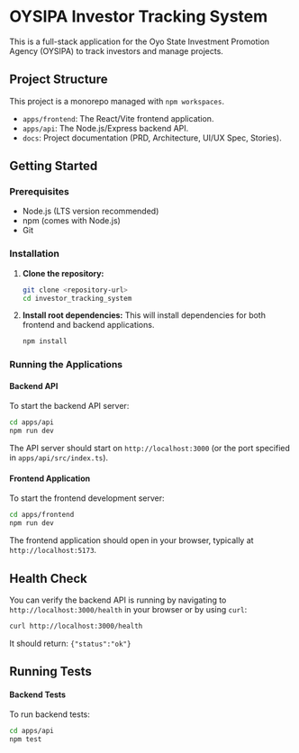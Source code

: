 # OYSIPA Investor Tracking System

This is a full-stack application for the Oyo State Investment Promotion Agency (OYSIPA) to track investors and manage projects.

## Project Structure

This project is a monorepo managed with `npm workspaces`.

- `apps/frontend`: The React/Vite frontend application.
- `apps/api`: The Node.js/Express backend API.
- `docs`: Project documentation (PRD, Architecture, UI/UX Spec, Stories).

## Getting Started

### Prerequisites

- Node.js (LTS version recommended)
- npm (comes with Node.js)
- Git

### Installation

1.  **Clone the repository:**
    ```bash
    git clone <repository-url>
    cd investor_tracking_system
    ```

2.  **Install root dependencies:**
    This will install dependencies for both frontend and backend applications.
    ```bash
    npm install
    ```

### Running the Applications

#### Backend API

To start the backend API server:

```bash
cd apps/api
npm run dev
```

The API server should start on `http://localhost:3000` (or the port specified in `apps/api/src/index.ts`).

#### Frontend Application

To start the frontend development server:

```bash
cd apps/frontend
npm run dev
```

The frontend application should open in your browser, typically at `http://localhost:5173`.

## Health Check

You can verify the backend API is running by navigating to `http://localhost:3000/health` in your browser or by using `curl`:

```bash
curl http://localhost:3000/health
```

It should return: `{"status":"ok"}`

## Running Tests

#### Backend Tests

To run backend tests:

```bash
cd apps/api
npm test
```
